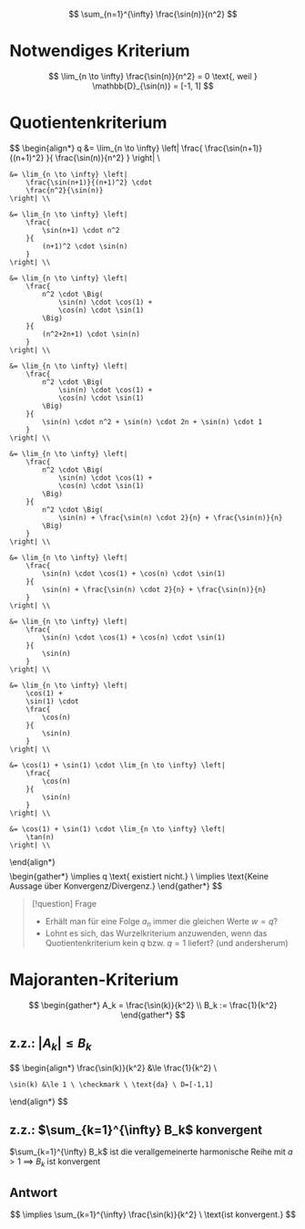 $$
\sum_{n=1}^{\infty} \frac{\sin(n)}{n^2}
$$

# Notwendiges Kriterium
$$
\lim_{n \to \infty} \frac{\sin(n)}{n^2} = 0
\text{, weil } \mathbb{D}_{\sin(n)} = [-1, 1]
$$

# Quotientenkriterium
$$
\begin{align*}
	q &= \lim_{n \to \infty} \left|
		\frac{
			\frac{\sin(n+1)}{(n+1)^2}
		}{
			\frac{\sin(n)}{n^2}
		}
	\right| \\

	&= \lim_{n \to \infty} \left|
		\frac{\sin(n+1)}{(n+1)^2} \cdot
		\frac{n^2}{\sin(n)}
	\right| \\
	 
	&= \lim_{n \to \infty} \left|
		\frac{
			\sin(n+1) \cdot n^2
		}{
			(n+1)^2 \cdot \sin(n)
		}
	\right| \\
 
	&= \lim_{n \to \infty} \left|
		\frac{
			n^2 \cdot \Big(
				\sin(n) \cdot \cos(1) +
				\cos(n) \cdot \sin(1)
			\Big)
		}{
			(n^2+2n+1) \cdot \sin(n)
		}
	\right| \\

	&= \lim_{n \to \infty} \left|
		\frac{
			n^2 \cdot \Big(
				\sin(n) \cdot \cos(1) +
				\cos(n) \cdot \sin(1)
			\Big)
		}{
			\sin(n) \cdot n^2 + \sin(n) \cdot 2n + \sin(n) \cdot 1
		}
	\right| \\

	&= \lim_{n \to \infty} \left|
		\frac{
			n^2 \cdot \Big(
				\sin(n) \cdot \cos(1) +
				\cos(n) \cdot \sin(1)
			\Big)
		}{
			n^2 \cdot \Big(
				\sin(n) + \frac{\sin(n) \cdot 2}{n} + \frac{\sin(n)}{n}
			\Big)
		}
	\right| \\
 
	&= \lim_{n \to \infty} \left|
		\frac{
			\sin(n) \cdot \cos(1) + \cos(n) \cdot \sin(1)
		}{
			\sin(n) + \frac{\sin(n) \cdot 2}{n} + \frac{\sin(n)}{n}
		}
	\right| \\

	&= \lim_{n \to \infty} \left|
		\frac{
			\sin(n) \cdot \cos(1) + \cos(n) \cdot \sin(1)
		}{
			\sin(n)
		}
	\right| \\

	&= \lim_{n \to \infty} \left|
		\cos(1) +
		\sin(1) \cdot
		\frac{
			\cos(n)
		}{
			\sin(n)
		}
	\right| \\

	&= \cos(1) + \sin(1) \cdot \lim_{n \to \infty} \left|
		\frac{
			\cos(n)
		}{
			\sin(n)
		}
	\right| \\

	&= \cos(1) + \sin(1) \cdot \lim_{n \to \infty} \left|
		\tan(n)
	\right| \\
 
\end{align*}
$$
$$
\begin{gather*}
	\implies q \text{ existiert nicht.} \\
	\implies \text{Keine Aussage über Konvergenz/Divergenz.}
\end{gather*}
$$


> [!question] Frage
> - Erhält man für eine Folge $a_n$ immer die gleichen Werte $w = q$?
> - Lohnt es sich, das Wurzelkriterium anzuwenden, wenn das Quotientenkriterium kein $q$ bzw. $q=1$ liefert? (und andersherum)

# Majoranten-Kriterium
$$
\begin{gather*}
	A_k = \frac{\sin(k)}{k^2} \\
	B_k := \frac{1}{k^2}
\end{gather*}
$$

## z.z.: $|A_k| \le B_k$
$$
\begin{align*}
	\frac{\sin(k)}{k^2} &\le \frac{1}{k^2} \\

	\sin(k) &\le 1 \ \checkmark \ \text{da} \ D=[-1,1]
\end{align*}
$$

## z.z.: $\sum_{k=1}^{\infty} B_k$ konvergent
$\sum_{k=1}^{\infty} B_k$ ist die verallgemeinerte harmonische Reihe mit $a > 1$ $\implies$ $B_k$ ist konvergent

## Antwort
$$
\implies \sum_{k=1}^{\infty} \frac{\sin(k)}{k^2} \ \text{ist konvergent.}
$$
